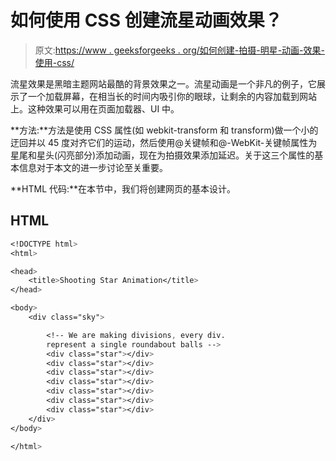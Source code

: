 # 如何使用 CSS 创建流星动画效果？

> 原文:[https://www . geeksforgeeks . org/如何创建-拍摄-明星-动画-效果-使用-css/](https://www.geeksforgeeks.org/how-to-create-shooting-star-animation-effect-using-css/)

流星效果是黑暗主题网站最酷的背景效果之一。流星动画是一个非凡的例子，它展示了一个加载屏幕，在相当长的时间内吸引你的眼球，让剩余的内容加载到网站上。这种效果可以用在页面加载器、UI 中。

**方法:**方法是使用 CSS 属性(如 webkit-transform 和 transform)做一个小的迂回并以 45 度对齐它们的运动，然后使用@关键帧和@-WebKit-关键帧属性为星尾和星头(闪亮部分)添加动画，现在为拍摄效果添加延迟。关于这三个属性的基本信息对于本文的进一步讨论至关重要。

**HTML 代码:**在本节中，我们将创建网页的基本设计。

## HTML

```css
<!DOCTYPE html>
<html>

<head>
    <title>Shooting Star Animation</title>
</head>

<body>
    <div class="sky">

        <!-- We are making divisions, every div.
        represent a single roundabout balls -->
        <div class="star"></div>
        <div class="star"></div>
        <div class="star"></div>
        <div class="star"></div>
        <div class="star"></div>
        <div class="star"></div>
        <div class="star"></div>
    </div>
</body>

</html>
```